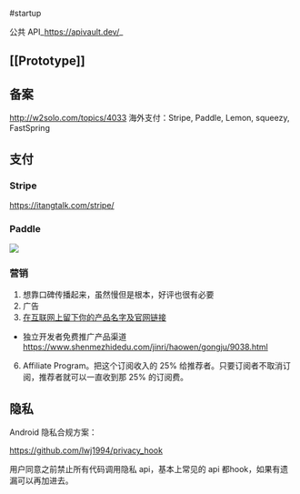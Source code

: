 #startup 

公共 API_https://apivault.dev/_
## [[Prototype]]
## 备案
http://w2solo.com/topics/4033
海外支付：Stripe, Paddle, Lemon, squeezy, FastSpring
## 支付
### Stripe
https://itangtalk.com/stripe/
### Paddle
![](https://xiaohui-zhangjiakou.oss-cn-zhangjiakou.aliyuncs.com/image/202308061525272.png)
### 营销
1. 想靠口碑传播起来，虽然慢但是根本，好评也很有必要
2. 广告
4. [在互联网上留下你的产品名字及官网链接](https://mp.weixin.qq.com/s/x6PLSIMn_1qcKnXWPT-J-Q)
- 独立开发者免费推广产品渠道
https://www.shenmezhidedu.com/jinri/haowen/gongju/9038.html

6. Affiliate Program。把这个订阅收入的 25% 给推荐者。只要订阅者不取消订阅，推荐者就可以一直收到那 25% 的订阅费。
## 隐私
Android 隐私合规方案：

https://github.com/lwj1994/privacy_hook

用户同意之前禁止所有代码调用隐私 api，基本上常见的 api 都hook，如果有遗漏可以再加进去。